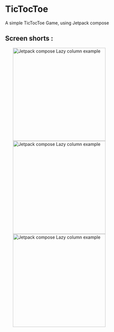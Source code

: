 # TicTocToe
<p>A simple TicTocToe Game, using Jetpack compose</p>

<h2>Screen shorts :</h2>

<span style="margin:25px">
   <img src="https://github.com/ParveshSandila/TicTocToe/blob/main/app/src/main/res/drawable/ss_1.png?raw=true" 
   alt="Jetpack compose Lazy column example" style="height:300px"/>
</span>
<span style="margin:25px">
  <img src="https://github.com/ParveshSandila/TicTocToe/blob/main/app/src/main/res/drawable/ss_2.png?raw=true" 
  alt="Jetpack compose Lazy column example"
  style="height:300px"
  />
</span>
<span style="margin:25px">
  <img src="https://github.com/ParveshSandila/TicTocToe/blob/main/app/src/main/res/drawable/ss_3.png?raw=true" 
  alt="Jetpack compose Lazy column example"
  style="height:300px"
  />
</span>
